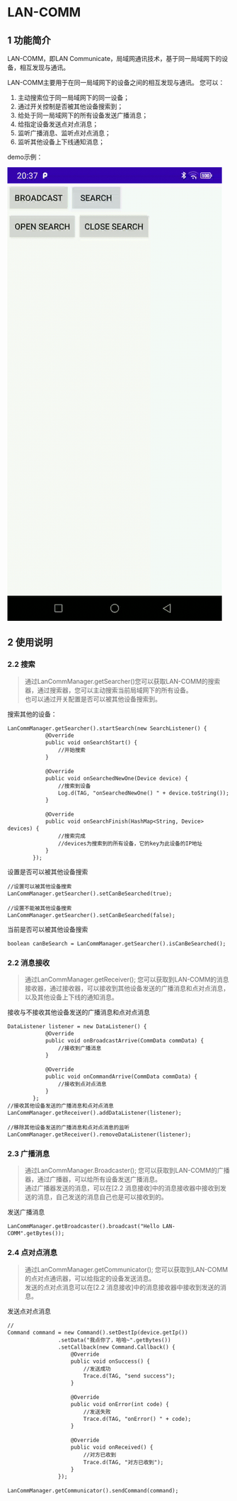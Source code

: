 # LAN-COMM
## 1 功能简介
LAN-COMM，即LAN Communicate，局域网通讯技术，基于同一局域网下的设备，相互发现与通讯。

LAN-COMM主要用于在同一局域网下的设备之间的相互发现与通讯。
您可以：

1. 主动搜索位于同一局域网下的同一设备；
2. 通过开关控制是否被其他设备搜索到；
3. 给处于同一局域网下的所有设备发送广播消息；
4. 给指定设备发送点对点消息；
5. 监听广播消息、监听点对点消息；
6. 监听其他设备上下线通知消息；

demo示例：

![demo](doc\img\demo.gif)


## 2 使用说明
### 2.2 搜索
> 通过LanCommManager.getSearcher()您可以获取LAN-COMM的搜索器，通过搜索器，您可以主动搜索当前局域网下的所有设备。  
也可以通过开关配置是否可以被其他设备搜索到。  

搜索其他的设备：
```
LanCommManager.getSearcher().startSearch(new SearchListener() {
            @Override
            public void onSearchStart() {
                //开始搜索
            }

            @Override
            public void onSearchedNewOne(Device device) {
                //搜索到设备
                Log.d(TAG, "onSearchedNewOne() " + device.toString());
            }

            @Override
            public void onSearchFinish(HashMap<String, Device> devices) {
                //搜索完成
                //devices为搜索到的所有设备，它的key为此设备的IP地址
            }
        });
```


设置是否可以被其他设备搜索
```
//设置可以被其他设备搜索
LanCommManager.getSearcher().setCanBeSearched(true);

//设置不能被其他设备搜索
LanCommManager.getSearcher().setCanBeSearched(false);
```


当前是否可以被其他设备搜索
```
boolean canBeSearch = LanCommManager.getSearcher().isCanBeSearched();
```

### 2.2 消息接收
> 通过LanCommManager.getReceiver(); 您可以获取到LAN-COMM的消息接收器，通过接收器，可以接收到其他设备发送的广播消息和点对点消息，以及其他设备上下线的通知消息。  

接收与不接收其他设备发送的广播消息和点对点消息
```
DataListener listener = new DataListener() {
            @Override
            public void onBroadcastArrive(CommData commData) {
                //接收到广播消息
            }

            @Override
            public void onCommandArrive(CommData commData) {
                //接收到点对点消息
            }
        };
//接收其他设备发送的广播消息和点对点消息
LanCommManager.getReceiver().addDataListener(listener);

//移除其他设备发送的广播消息和点对点消息的监听
LanCommManager.getReceiver().removeDataListener(listener);
```
### 2.3 广播消息
> 通过LanCommManager.Broadcaster(); 您可以获取到LAN-COMM的广播器，通过广播器，可以给所有设备发送广播消息。  
通过广播器发送的消息，可以在[2.2 消息接收]中的消息接收器中接收到发送的消息，自己发送的消息自己也是可以接收到的。  

发送广播消息
```
LanCommManager.getBroadcaster().broadcast("Hello LAN-COMM".getBytes());
```

### 2.4 点对点消息
> 通过LanCommManager.getCommunicator(); 您可以获取到LAN-COMM的点对点通讯器，可以给指定的设备发送消息。  
发送的点对点消息可以在[2.2 消息接收]中的消息接收器中接收到发送的消息。

发送点对点消息
```
//
Command command = new Command().setDestIp(device.getIp())
                .setData("我点你了，哈哈~".getBytes())
                .setCallback(new Command.Callback() {
                    @Override
                    public void onSuccess() {
                        //发送成功
                        Trace.d(TAG, "send success");
                    }

                    @Override
                    public void onError(int code) {
                        //发送失败
                        Trace.d(TAG, "onError() " + code);
                    }

                    @Override
                    public void onReceived() {
                        //对方已收到
                        Trace.d(TAG, "对方已收到");
                    }
                });

LanCommManager.getCommunicator().sendCommand(command);
```
